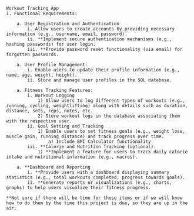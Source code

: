 	Workout Tracking App
	1. Functional Requirements:
 
		a. User Registration and Authentication
			i. Allow users to create accounts by providing necessary information (e.g., username, email, password).
			ii. **Implement secure authentication mechanisms (e.g., hashing passwords) for user login.
			iii. **Provide password reset functionality (via email) for forgotten passwords.
 
		a. User Profile Management:
			i. Enable users to update their profile information (e.g., name, age, weight, height).
			ii. Store and manage user profiles in the SQL database.
 
		a. Fitness Tracking Features:
			i. Workout Logging
				1) Allow users to log different types of workouts (e.g., running, cycling, weightlifting) along with details such as duration, distance, sets, reps, notes, etc.
				2) Store workout logs in the database associating them with the respective user.
			ii. Goal Setting and Tracking
				1) Enable users to set fitness goals (e.g., weight loss, muscle gain, running distance) and track progress over time.
					a) Include BMI Calculator functionality
			iii. **Calorie and Nutrition Tracking (optional):
				1) **Implement a feature for users to track daily calorie intake and nutritional information (e.g., macros).
 
		a. **Dashboard and Reporting
			i. **Provide users with a dashboard displaying summary statistics (e.g., total workouts completed, progress towards goals).
			ii. **Generate reports or visualizations (e.g., charts, graphs) to help users visualize their fitness progress.
	
	**Not sure if there will be time for these items or if we will know how to do them by the time this project is due, so they are up in the air.
